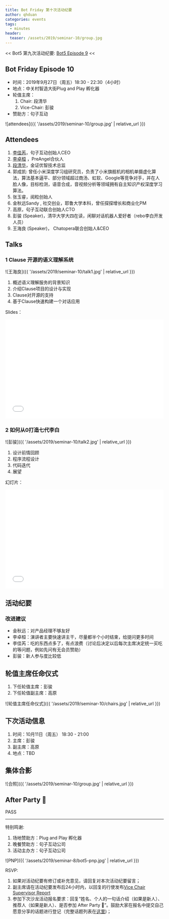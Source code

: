 ```yaml
---
title: Bot Friday 第十次活动纪要
author: qhduan
categories: events
tags:
  - minutes
header:
  teaser: /assets/2019/seminar-10/group.jpg
---
```


<< Bot5 第九次活动纪要: [Bot5 Episode 9](https://bot5.ml/events/seminar-minutes-9) <<

## Bot Friday Episode 10

- 时间：2019年9月27日（周五）18:30 - 22:30（4小时）
- 地点：中关村智造大街Plug and Play 孵化器
- 轮值主席：
    1. Chair: 段清华
    1. Vice-Chair: 彭骏
- 赞助方：句子互动

![attendees]({{ '/assets/2019/seminar-10/group.jpg' | relative_url }})

## Attendees

1. [李佳芮](/people/lijiarui/)，句子互动创始人CEO
1. [李卓桓](/people/huan/) ，PreAngel合伙人
1. [段清华](/people/qhduan/)，金证优智技术总监
1. 郭成凯: 曾任小米深度学习组研究员，负责了小米旗舰机的相机单摄虚化算法，算法基本逼平、部分领域超过商汤、虹软、Google等竞争对手，并在人脸人像，目标检测，语音合成，音视频分析等领域拥有自主知识产权深度学习算法。
1. 张玉睿，阅粒创始人
1. 金秋远Sandy , 社交创业，耶鲁大学本科，曾任探探增长和商业化PM
1. 高原，句子互动联合创始人CTO
1. 彭骏 (Speaker)，清华大学大四在读，闲聊对话机器人爱好者（rebo李白开发人员）
1. 王海良 (Speaker)， Chatopera联合创始人&CEO

## Talks

### 1 Clause 开源的语义理解系统

![王海良]({{ '/assets/2019/seminar-10/talk1.jpg' | relative_url }})

1. 概述语义理解服务的背景知识
2. 介绍Clause项目的设计与实现
3. Clause对开源的支持
4. 基于Clause快速构建一个对话应用

Slides：

<div class="zoom-container" style="
    position: relative;
    padding-bottom:56.25%;
    padding-top:30px;
    height:0;
    overflow:hidden;
">
  <iframe
    src='{{ '/assets/js/viewer-js/#/assets/2019/seminar-10/talk1.pdf' | relative_url }}'
    width='560'
    height='315'
    allowfullscreen
    webkitallowfullscreen
    frameborder="0"
    style="
      position: absolute;
      top:0;
      left:0;
      width:100%;
      height:100%;
    "
  ></iframe>
</div>

### 2 如何从0打造七代李白

![彭骏]({{ '/assets/2019/seminar-10/talk2.jpg' | relative_url }})

1. 设计前情回顾
2. 程序流程设计
3. 代码迭代
4. 展望

幻灯片：

<div class="video-container" style="
    position: relative;
    padding-bottom:56.25%;
    padding-top:30px;
    height:0;
    overflow:hidden;
">
  <iframe
    src='{{ '/assets/js/viewer-js/#/assets/2019/seminar-10/talk2.pdf' | relative_url }}'
    width='560'
    height='315'
    allowfullscreen
    webkitallowfullscreen
    frameborder="0"
    style="
      position: absolute;
      top:0;
      left:0;
      width:100%;
      height:100%;
    "
  ></iframe>
</div>

## 活动纪要

### 改进建议

- 金秋远：对产品经理不够友好
- 李卓桓：演讲者主要快速讲主干，尽量都半个小时结束，给提问更多时间
- 李佳芮：吃的东西点多了，有点浪费（讨论后决定以后每次主席决定统一买吃的等问题，例如先问有无会员赞助）
- 彭骏：新人参与度比较低

## 轮值主席任命仪式

1. 下任轮值主席：彭骏
2. 下任轮值副主席：高原

![轮值主席任命仪式]({{ '/assets/2019/seminar-10/chairs.jpg' | relative_url }})

## 下次活动信息

1. 时间：10月11日（周五） 18:30 - 21:00
1. 主席：彭骏
1. 副主席：高原
1. 地点：TBD

## 集体合影

![合照]({{ '/assets/2019/seminar-10/group.jpg' | relative_url }})

## After Party 🍻

PASS

-----

特别鸣谢:

1. 场地赞助方：Plug and Play 孵化器
2. 晚餐赞助方：句子互动公司
3. 活动主办方：句子互动公司

![PNP]({{ '/assets/2019/seminar-8/bot5-pnp.jpg' | relative_url }})

RSVP:

1. 如果对活动纪要有修订或补充意见，请回复对本次活动纪要留言；
1. 副主席请在活动纪要发布后24小时内，以回复的行使发布[Vice Chair Supervisor Report](/manuals/chair/#vice-chair-supervisor-report)
1. 参加下次沙龙活动报名要求：回复“姓名、个人的一句话介绍（如果是新人）、推荐人（如果是新人）、是否参加 After Party 🍻”。鼓励大家在报名中提交自己愿意分享的话题进行登记（完整话题列表在[这里](https://www.bot5.ml/talks/))；
